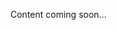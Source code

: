 <!--<meta>
{
    "title":"Facility Certifications",
    "description":"Learn more about Facility Certifications at Packet",
    "date": "09/20/2019",
    "tag":["Facility Certifications", "Legal Compliance"]
}
</meta>-->
Content coming soon...
